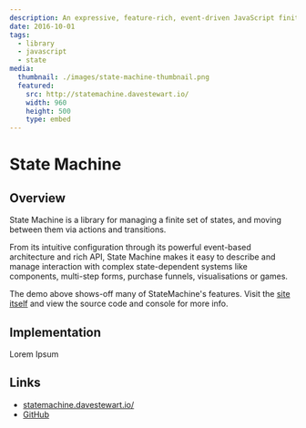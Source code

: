 ```yaml
---
description: An expressive, feature-rich, event-driven JavaScript finite-state machine
date: 2016-10-01
tags:
  - library
  - javascript
  - state
media:
  thumbnail: ./images/state-machine-thumbnail.png
  featured:
    src: http://statemachine.davestewart.io/
    width: 960
    height: 500
    type: embed
---
```


# State Machine

## Overview

State Machine is a library for managing a finite set of states, and moving between them via actions and transitions.

From its intuitive configuration through its powerful event-based architecture and rich API, State Machine makes it easy to describe and manage interaction with complex state-dependent systems like components, multi-step forms, purchase funnels, visualisations or games.

The demo above shows-off many of StateMachine's features. Visit the [site itself](http://statemachine.davestewart.io) and view the source code and console for more info.


## Implementation

Lorem Ipsum

## Links

- [statemachine.davestewart.io/](http://statemachine.davestewart.io/)
- [GitHub](https://github.com/davestewart/javascript-state-machine)

